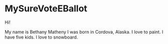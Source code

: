 # MySureVoteEBallot

Hi!

My name is Bethany Matheny
I was born in Cordova, Alaska.
I love to paint.
I have five kids.
I love to snowboard.
